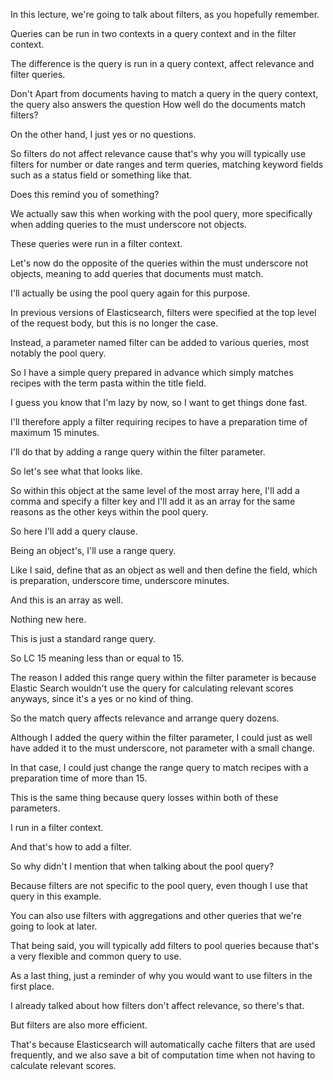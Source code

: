 In this lecture, we're going to talk about filters, as you hopefully remember.

Queries can be run in two contexts in a query context and in the filter context.

The difference is the query is run in a query context, affect relevance and filter queries.

Don't Apart from documents having to match a query in the query context, the query also answers the question How well do the documents match filters?

On the other hand, I just yes or no questions.

So filters do not affect relevance cause that's why you will typically use filters for number or date ranges and term queries, matching keyword fields such as a status field or something like that.

Does this remind you of something?

We actually saw this when working with the pool query, more specifically when adding queries to the must underscore not objects.

These queries were run in a filter context.

Let's now do the opposite of the queries within the must underscore not objects, meaning to add queries that documents must match.

I'll actually be using the pool query again for this purpose.

In previous versions of Elasticsearch, filters were specified at the top level of the request body, but this is no longer the case.

Instead, a parameter named filter can be added to various queries, most notably the pool query.

So I have a simple query prepared in advance which simply matches recipes with the term pasta within the title field.

I guess you know that I'm lazy by now, so I want to get things done fast.

I'll therefore apply a filter requiring recipes to have a preparation time of maximum 15 minutes.

I'll do that by adding a range query within the filter parameter.

So let's see what that looks like.

So within this object at the same level of the most array here, I'll add a comma and specify a filter key and I'll add it as an array for the same reasons as the other keys within the pool query.

So here I'll add a query clause.

Being an object's, I'll use a range query.

Like I said, define that as an object as well and then define the field, which is preparation, underscore time, underscore minutes.

And this is an array as well.

Nothing new here.

This is just a standard range query.

So LC 15 meaning less than or equal to 15.

The reason I added this range query within the filter parameter is because Elastic Search wouldn't use the query for calculating relevant scores anyways, since it's a yes or no kind of thing.

So the match query affects relevance and arrange query dozens.

Although I added the query within the filter parameter, I could just as well have added it to the must underscore, not parameter with a small change.

In that case, I could just change the range query to match recipes with a preparation time of more than 15.

This is the same thing because query losses within both of these parameters.

I run in a filter context.

And that's how to add a filter.

So why didn't I mention that when talking about the pool query?

Because filters are not specific to the pool query, even though I use that query in this example.

You can also use filters with aggregations and other queries that we're going to look at later.

That being said, you will typically add filters to pool queries because that's a very flexible and common query to use.

As a last thing, just a reminder of why you would want to use filters in the first place.

I already talked about how filters don't affect relevance, so there's that.

But filters are also more efficient.

That's because Elasticsearch will automatically cache filters that are used frequently, and we also save a bit of computation time when not having to calculate relevant scores.

